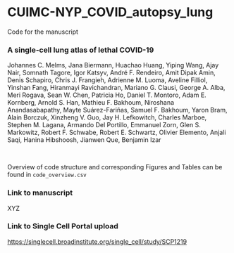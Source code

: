 # CUIMC-NYP_COVID_autopsy_lung

Code for the manuscript
### A single-cell lung atlas of lethal COVID-19 
Johannes C. Melms, Jana Biermann, Huachao Huang, Yiping Wang, Ajay Nair, Somnath Tagore, Igor Katsyv, André F. Rendeiro, Amit Dipak Amin, Denis Schapiro, Chris J. Frangieh, Adrienne M. Luoma, Aveline Filliol, Yinshan Fang, Hiranmayi Ravichandran, Mariano G. Clausi, George A. Alba, Meri Rogava, Sean W. Chen, Patricia Ho, Daniel T. Montoro, Adam E. Kornberg, Arnold S. Han, Mathieu F. Bakhoum, Niroshana Anandasabapathy, Mayte Suárez-Fariñas, Samuel F. Bakhoum, Yaron Bram, Alain Borczuk, Xinzheng V. Guo, Jay H. Lefkowitch, Charles Marboe, Stephen M. Lagana, Armando Del Portillo, Emmanuel Zorn, Glen S. Markowitz, Robert F. Schwabe, Robert E. Schwartz, Olivier Elemento, Anjali Saqi, Hanina Hibshoosh, Jianwen  Que, Benjamin Izar

<br>

Overview of code structure and corresponding Figures and Tables can be found in `code_overview.csv`

### Link to manuscript
XYZ

### Link to Single Cell Portal upload
https://singlecell.broadinstitute.org/single_cell/study/SCP1219
